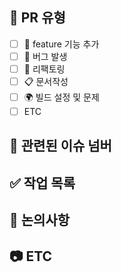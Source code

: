 ## 📝 PR 유형
- [ ] 🚀 feature 기능 추가
- [ ] 🐞 버그 발생
- [ ] 🔨 리팩토링
- [ ] 📋 문서작성
- [ ] 🌍 빌드 설정 및 문제
- [ ] ETC

## 🔔 관련된 이슈 넘버
<!-- ex) close #1 -->

## ✅ 작업 목록
<!-- 이슈 작업한 내용 -->

## 🍰 논의사항
<!-- 함께 논의하고 싶은 사항, 코드리뷰가 필요한 부분이 있다면 적어주세요. -->

## 📷 ETC
<!-- 스크린샷, GIF 등 참고 자료를 첨부해주세요. -->

